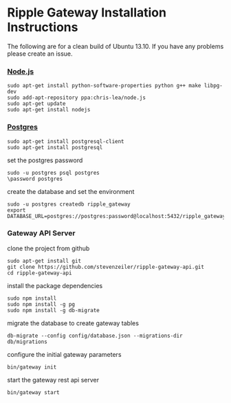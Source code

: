 # Ripple Gateway Installation Instructions

The following are for a clean build of Ubuntu 13.10. If you have any problems please create an issue.

### [Node.js](http://stackoverflow.com/questions/16302436/install-nodejs-on-ubuntu-12-10)

    sudo apt-get install python-software-properties python g++ make libpg-dev
    sudo add-apt-repository ppa:chris-lea/node.js
    sudo apt-get update
    sudo apt-get install nodejs

### [Postgres](https://help.ubuntu.com/community/PostgreSQL)

    sudo apt-get install postgresql-client
    sudo apt-get install postgresql

set the postgres password

    sudo -u postgres psql postgres
    \password postgres

create the database and set the environment

    sudo -u postgres createdb ripple_gateway
    export DATABASE_URL=postgres://postgres:password@localhost:5432/ripple_gateway

### Gateway API Server

clone the project from github

    sudo apt-get install git
    git clone https://github.com/stevenzeiler/ripple-gateway-api.git
    cd ripple-gateway-api

install the package dependencies

    sudo npm install
    sudo npm install -g pg
    sudo npm install -g db-migrate

migrate the database to create gateway tables

    db-migrate --config config/database.json --migrations-dir db/migrations
    
configure the initial gateway parameters 

    bin/gateway init

start the gateway rest api server

    bin/gateway start


